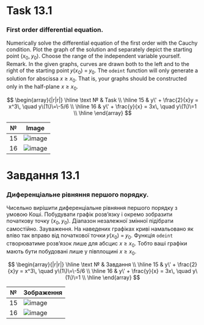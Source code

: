 # Task 13.1

### First order differential equation.

Numerically solve the differential equation of the first order with the Cauchy condition. Plot the graph of the solution
and separately depict the starting point (𝑥<sub>0</sub>, 𝑦<sub>0</sub>). Choose the range of the independent variable
yourself.
Remark. In the given graphs, curves are drawn both to the left and to the right of the starting point 𝑦(𝑥<sub>0</sub>) =
𝑦<sub>0</sub>. The ```odeint``` function will only generate a solution
for abscissa 𝑥 ≥ 𝑥<sub>0</sub>. That is, your graphs should be constructed only in the half-plane 𝑥 ≥ 𝑥<sub>0</sub>.

$$
\begin{array}{|r|r|}
\hline
\text № & Task
\\
\hline
 15 & 
y\' + \frac{2}{x}y = x^3\, \quad y\(1\)\=\-5/6
\\
\hline
16 & 
y\' + \frac{y}{x} = 3x\, \quad y\(1\)\=1
\\
\hline
\end{array}
$$

| №  | Image  |
|---|---|
|  15 |  ![image](https://github.com/MaksymAndreiev/PythonScientificResearchCourse/assets/29687267/630b2a8b-f75a-4800-ac78-10f7557228b8) |
|  16 | ![image](https://github.com/MaksymAndreiev/PythonScientificResearchCourse/assets/29687267/2514aec5-9229-4b4f-b485-be7502c1c397) |

# Завдання 13.1

### Диференціальне рівняння першого порядку.

Чисельно вирішити диференціальне рівняння першого порядку з
умовою Коші. Побудувати графік розв’язку і окремо зобразити початкову точку
(𝑥<sub>0</sub>, 𝑦<sub>0</sub>). Діапазон незалежної змінної підібрати самостійно.
Зауваження. На наведених графіках криві намальовано як вліво так вправо від
початкової точки 𝑦(𝑥<sub>0</sub>) = 𝑦<sub>0</sub>. Функція ```odeint``` створюватиме розв’язок лише
для абсцис 𝑥 ≥ 𝑥<sub>0</sub>. Тобто ваші графіки мають бути побудовані лише у
півплощині 𝑥 ≥ 𝑥<sub>0</sub>.

$$
\begin{array}{|r|r|}
\hline
\text № & Завдання
\\
\hline
 15 & 
y\' + \frac{2}{x}y = x^3\, \quad y\(1\)\=\-5/6
\\
\hline
16 & 
y\' + \frac{y}{x} = 3x\, \quad y\(1\)\=1
\\
\hline
\end{array}
$$

| №  | Зображення  |
|---|---|
|  15 |  ![image](https://github.com/MaksymAndreiev/PythonScientificResearchCourse/assets/29687267/630b2a8b-f75a-4800-ac78-10f7557228b8) |
|  16 | ![image](https://github.com/MaksymAndreiev/PythonScientificResearchCourse/assets/29687267/2514aec5-9229-4b4f-b485-be7502c1c397) |
